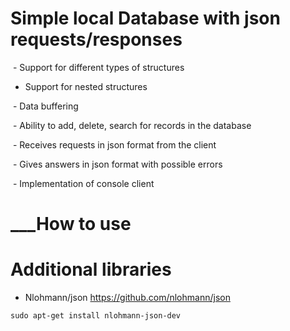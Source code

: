 # Simple local Database with json requests/responses

 - Support for different types of structures
  
 - Support for nested structures
  
 - Data buffering
  
 - Ability to add, delete, search for records in the database
  
 - Receives requests in json format from the client
  
 - Gives answers in json format with possible errors
  
 - Implementation of console client
 
 # ___How to use
 
 # Additional libraries
 - Nlohmann/json https://github.com/nlohmann/json
 ```linux
 sudo apt-get install nlohmann-json-dev
```      
